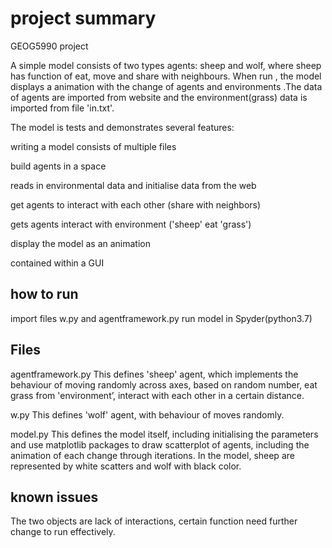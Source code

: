 # project summary

GEOG5990 project

A simple model consists of two types agents: sheep and wolf, where sheep has function of eat, move and share with neighbours. When run , the model displays a animation with the change of agents and environments .The data of agents are imported from website and the environment(grass) data is imported from file 'in.txt'.

The model is tests and demonstrates several features:

writing a model consists of multiple files

build agents in a space

reads in environmental data and initialise data from the web

get agents to interact with each other (share with neighbors)

gets agents interact with environment ('sheep' eat 'grass')

display the model as an animation

contained within a GUI



## how to run
import files w.py and agentframework.py 
run model in Spyder(python3.7)


## Files
agentframework.py This defines 'sheep' agent, which implements the behaviour of moving randomly across axes, based on random number, eat grass from 'environment’, interact with each other in a certain distance.

w.py This defines 'wolf' agent, with behaviour of moves randomly.

model.py This defines the model itself, including initialising the parameters and use matplotlib packages to draw scatterplot of agents, including the animation of each change through iterations. In the model, sheep are represented by white scatters and wolf with black color.
## known issues
The two objects are lack of interactions, certain function need further change to run effectively.
